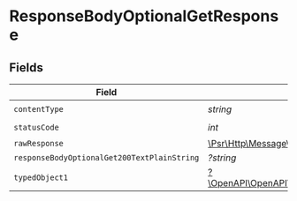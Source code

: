 # ResponseBodyOptionalGetResponse


## Fields

| Field                                                                                                        | Type                                                                                                         | Required                                                                                                     | Description                                                                                                  |
| ------------------------------------------------------------------------------------------------------------ | ------------------------------------------------------------------------------------------------------------ | ------------------------------------------------------------------------------------------------------------ | ------------------------------------------------------------------------------------------------------------ |
| `contentType`                                                                                                | *string*                                                                                                     | :heavy_check_mark:                                                                                           | N/A                                                                                                          |
| `statusCode`                                                                                                 | *int*                                                                                                        | :heavy_check_mark:                                                                                           | N/A                                                                                                          |
| `rawResponse`                                                                                                | [\Psr\Http\Message\ResponseInterface](https://www.php-fig.org/psr/psr-7/#33-psrhttpmessageresponseinterface) | :heavy_minus_sign:                                                                                           | N/A                                                                                                          |
| `responseBodyOptionalGet200TextPlainString`                                                                  | *?string*                                                                                                    | :heavy_minus_sign:                                                                                           | OK                                                                                                           |
| `typedObject1`                                                                                               | [?\OpenAPI\OpenAPI\Models\Shared\TypedObject1](../../models/shared/TypedObject1.md)                          | :heavy_minus_sign:                                                                                           | OK                                                                                                           |